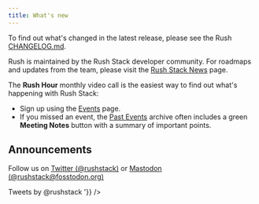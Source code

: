 ```yaml
---
title: What's new
---
```


To find out what's changed in the latest release, please see the Rush
[CHANGELOG.md](https://github.com/microsoft/rushstack/blob/main/apps/rush/CHANGELOG.md).

Rush is maintained by the Rush Stack developer community. For roadmaps and updates from the team,
please visit the [Rush Stack News](https://rushstack.io/pages/news/) page.

The **Rush Hour** monthly video call is the easiest way to find out what's happening with Rush Stack:

- Sign up using the [Events](https://rushstack.io/community/events/) page.
- If you missed an event, the [Past Events](https://rushstack.io/community/past-events/) archive often
  includes a green **Meeting Notes** button with a summary of important points.

## Announcements

Follow us on [Twitter (@rushstack)](https://twitter.com/rushstack) or [Mastodon (@rushstack@fosstodon.org)](https://fosstodon.org/@rushstack)

<div dangerouslySetInnerHTML={{__html: '<a class="twitter-timeline" data-width="600" tweet-limit="10" chrome="noscrollbar" data-dnt="true" data-link-color="#c95228" href="https://twitter.com/rushstack?ref_src=twsrc%5Etfw">Tweets by @rushstack</a> <script async src="https://platform.twitter.com/widgets.js" charset="utf-8"></script>'}} />
